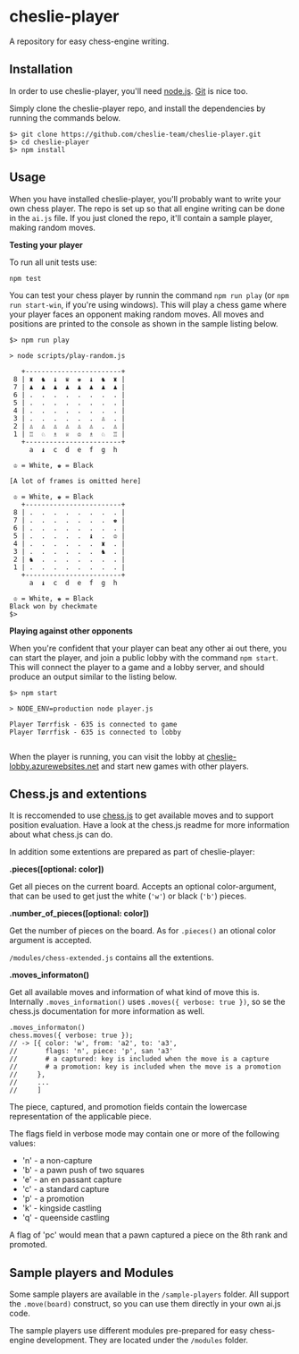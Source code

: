 cheslie-player
==============

A repository for easy chess-engine writing.


Installation
------------

In order to use cheslie-player, you'll need [node.js](https://nodejs.org/en/). [Git](https://git-scm.com/) is nice too.

Simply clone the cheslie-player repo, and install the dependencies by running the commands below.

```
$> git clone https://github.com/cheslie-team/cheslie-player.git
$> cd cheslie-player
$> npm install
```


Usage
-----

When you have installed cheslie-player, you'll probably want to write your own chess player.
The repo is set up so that all engine writing can be done in the `ai.js` file. If you just cloned the repo, it'll contain a sample player, making random moves.

__Testing your player__

To run all unit tests use:

    npm test


You can test your chess player by runnin the command `npm run play` (or `npm run start-win`, if you're using windows). This will play a chess game where your player faces an opponent making random moves.
All moves and positions are printed to the console as shown in the sample listing below.

```
$> npm run play

> node scripts/play-random.js

   +------------------------+
 8 | ♜  ♞  ♝  ♛  ♚  ♝  ♞  ♜ |
 7 | ♟  ♟  ♟  ♟  ♟  ♟  ♟  ♟ |
 6 | .  .  .  .  .  .  .  . |
 5 | .  .  .  .  .  .  .  . |
 4 | .  .  .  .  .  .  .  . |
 3 | .  .  .  .  .  .  ♙  . |
 2 | ♙  ♙  ♙  ♙  ♙  ♙  .  ♙ |
 1 | ♖  ♘  ♗  ♕  ♔  ♗  ♘  ♖ |
   +------------------------+
     a  ♝  c  d  e  f  g  h

 ♔ = White, ♚ = Black

[A lot of frames is omitted here]

 ♔ = White, ♚ = Black
   +------------------------+
 8 | .  .  .  .  .  .  .  . |
 7 | .  .  .  .  .  .  .  ♚ |
 6 | .  .  .  .  .  .  .  . |
 5 | .  .  .  .  .  ♝  .  ♔ |
 4 | .  .  .  .  .  .  ♜  . |
 3 | .  .  .  .  .  .  ♞  . |
 2 | ♞  .  .  .  .  .  .  . |
 1 | .  .  .  .  .  .  .  . |
   +------------------------+
     a  ♝  c  d  e  f  g  h

 ♔ = White, ♚ = Black
Black won by checkmate
$>
```

__Playing against other opponents__

When you're confident that your player can beat any other ai out there, you can start the player, and join a public lobby with the command `npm start`.
This will connect the player to a game and a lobby server, and should produce an output similar to the listing below.

```
$> npm start

> NODE_ENV=production node player.js

Player Tørrfisk - 635 is connected to game
Player Tørrfisk - 635 is connected to lobby


```

When the player is running, you can visit the lobby at [cheslie-lobby.azurewebsites.net](https://cheslie-lobby.azurewebsites.net/) and start new games with other players.


Chess.js and extentions
-----------------------

It is reccomended to use [chess.js](https://github.com/jhlywa/chess.js) to get available moves and to support position evaluation.
Have a look at the chess.js readme for more information about what chess.js can do.

In addition some extentions are prepared as part of cheslie-player:

__.pieces([optional: color])__

Get all pieces on the current board. Accepts an optional color-argument, that can be used to get just the white (`'w'`) or black (`'b'`) pieces.

__.number_of_pieces([optional: color])__

Get the number of pieces on the board. As for `.pieces()` an otional color argument is accepted.


`/modules/chess-extended.js` contains all the extentions.


__.moves_informaton()__

Get all available moves and information of what kind of move this is. Internally `.moves_information()` uses `.moves({ verbose: true })`, so se the chess.js documentation for more information as well.

```
.moves_informaton()
chess.moves({ verbose: true });
// -> [{ color: 'w', from: 'a2', to: 'a3',
//       flags: 'n', piece: 'p', san 'a3'
//       # a captured: key is included when the move is a capture
//       # a promotion: key is included when the move is a promotion
//     },
//     ...
//     ]
```

The piece, captured, and promotion fields contain the lowercase representation of the applicable piece.

The flags field in verbose mode may contain one or more of the following values:

* 'n' - a non-capture
* 'b' - a pawn push of two squares
* 'e' - an en passant capture
* 'c' - a standard capture
* 'p' - a promotion
* 'k' - kingside castling
* 'q' - queenside castling

A flag of 'pc' would mean that a pawn captured a piece on the 8th rank and promoted.



Sample players and Modules
--------------------------

Some sample players are available in the `/sample-players` folder. All support the `.move(board)` construct, so you can use them directly in your own ai.js code.

The sample players use different modules pre-prepared for easy chess-engine development. They are located under the `/modules` folder.
